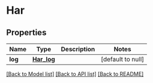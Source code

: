 # Har
## Properties

| Name | Type | Description | Notes |
|------------ | ------------- | ------------- | -------------|
| **log** | [**Har_log**](Har_log.md) |  | [default to null] |

[[Back to Model list]](../README.md#documentation-for-models) [[Back to API list]](../README.md#documentation-for-api-endpoints) [[Back to README]](../README.md)

